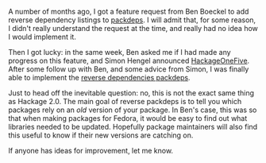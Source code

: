 A number of months ago, I got a feature request from Ben Boeckel to add reverse dependency listings to [packdeps](http://packdeps.haskellers.com/). I will admit that, for some reason, I didn't really understand the request at the time, and really had no idea how I would implement it.

Then I got lucky: in the same week, Ben asked me if I had made any progress on this feature, and Simon Hengel announced [HackageOneFive](http://haskell.1045720.n5.nabble.com/ANN-HackageOneFive-Reverse-dependency-lookup-for-all-packages-on-Hackage-td3367669.html). After some follow up with Ben, and some advice from Simon, I was finally able to implement the [reverse dependencies packdeps](http://packdeps.haskellers.com/reverse).

Just to head off the inevitable question: no, this is not the exact same thing as Hackage 2.0. The main goal of reverse packdeps is to tell you which packages rely on an *old* version of your package. In Ben's case, this was so that when making packages for Fedora, it would be easy to find out what libraries needed to be updated. Hopefully package maintainers will also find this useful to know if their new versions are catching on.

If anyone has ideas for improvement, let me know.
